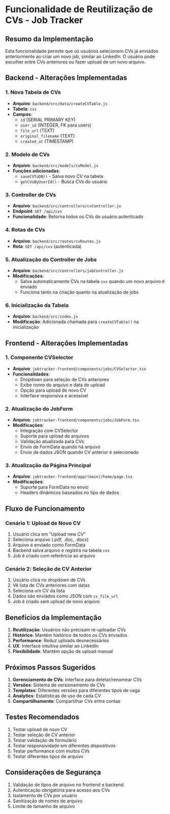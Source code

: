 # Funcionalidade de Reutilização de CVs - Job Tracker

## Resumo da Implementação

Esta funcionalidade permite que os usuários selecionem CVs já enviados anteriormente ao criar um novo job, similar ao LinkedIn. O usuário pode escolher entre CVs anteriores ou fazer upload de um novo arquivo.

## Backend - Alterações Implementadas

### 1. Nova Tabela de CVs
- **Arquivo**: `backend/src/data/createCVTable.js`
- **Tabela**: `cvs`
- **Campos**:
  - `id` (SERIAL PRIMARY KEY)
  - `user_id` (INTEGER, FK para users)
  - `file_url` (TEXT)
  - `original_filename` (TEXT)
  - `created_at` (TIMESTAMP)

### 2. Modelo de CVs
- **Arquivo**: `backend/src/models/cvModel.js`
- **Funções adicionadas**:
  - `saveCVToDB()` - Salva novo CV na tabela
  - `getCVsByUserId()` - Busca CVs do usuário

### 3. Controller de CVs
- **Arquivo**: `backend/src/controllers/cvController.js`
- **Endpoint**: `GET /api/cvs`
- **Funcionalidade**: Retorna todos os CVs do usuário autenticado

### 4. Rotas de CVs
- **Arquivo**: `backend/src/routes/cvRoutes.js`
- **Rota**: `GET /api/cvs` (autenticada)

### 5. Atualização do Controller de Jobs
- **Arquivo**: `backend/src/controllers/jobController.js`
- **Modificações**:
  - Salva automaticamente CVs na tabela `cvs` quando um novo arquivo é enviado
  - Funciona tanto na criação quanto na atualização de jobs

### 6. Inicialização da Tabela
- **Arquivo**: `backend/src/index.js`
- **Modificação**: Adicionada chamada para `createCVTable()` na inicialização

## Frontend - Alterações Implementadas

### 1. Componente CVSelector
- **Arquivo**: `jobtracker-frontend/components/jobs/CVSelector.tsx`
- **Funcionalidades**:
  - Dropdown para seleção de CVs anteriores
  - Exibe nome do arquivo e data de upload
  - Opção para upload de novo CV
  - Interface responsiva e acessível

### 2. Atualização do JobForm
- **Arquivo**: `jobtracker-frontend/components/jobs/JobForm.tsx`
- **Modificações**:
  - Integração com CVSelector
  - Suporte para upload de arquivos
  - Validação atualizada para CVs
  - Envio de FormData quando há arquivo
  - Envio de dados JSON quando CV anterior é selecionado

### 3. Atualização da Página Principal
- **Arquivo**: `jobtracker-frontend/app/(main)/home/page.tsx`
- **Modificações**:
  - Suporte para FormData no envio
  - Headers dinâmicos baseados no tipo de dados

## Fluxo de Funcionamento

### Cenário 1: Upload de Novo CV
1. Usuário clica em "Upload new CV"
2. Seleciona arquivo (.pdf, .doc, .docx)
3. Arquivo é enviado como FormData
4. Backend salva arquivo e registra na tabela `cvs`
5. Job é criado com referência ao arquivo

### Cenário 2: Seleção de CV Anterior
1. Usuário clica no dropdown de CVs
2. Vê lista de CVs anteriores com datas
3. Seleciona um CV da lista
4. Dados são enviados como JSON com `cv_file_url`
5. Job é criado sem upload de novo arquivo

## Benefícios da Implementação

1. **Reutilização**: Usuários não precisam re-uploadar CVs
2. **Histórico**: Mantém histórico de todos os CVs enviados
3. **Performance**: Reduz uploads desnecessários
4. **UX**: Interface intuitiva similar ao LinkedIn
5. **Flexibilidade**: Mantém opção de upload manual

## Próximos Passos Sugeridos

1. **Gerenciamento de CVs**: Interface para deletar/renomear CVs
2. **Versões**: Sistema de versionamento de CVs
3. **Templates**: Diferentes versões para diferentes tipos de vaga
4. **Analytics**: Estatísticas de uso de cada CV
5. **Compartilhamento**: Compartilhar CVs entre contas

## Testes Recomendados

1. Testar upload de novo CV
2. Testar seleção de CV anterior
3. Testar validação de formulário
4. Testar responsividade em diferentes dispositivos
5. Testar performance com muitos CVs
6. Testar diferentes tipos de arquivo

## Considerações de Segurança

1. Validação de tipos de arquivo no frontend e backend
2. Autenticação obrigatória para acesso aos CVs
3. Isolamento de CVs por usuário
4. Sanitização de nomes de arquivo
5. Limite de tamanho de arquivo 